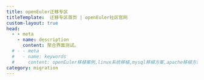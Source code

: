 ```yaml
---
title: openEuler迁移专区
titleTemplate:  迁移专区首页 | openEuler社区官网
custom-layout: true
head:
  - - meta
    - name: description
      content: 聚合界面测试。
  # - - meta
  #   - name: keywords
  #     content: openEuler移植案例,linux系统移植,mysql移植方案,apache移植方案,nginx移植方案,mysql数据迁移工具
category: migration
---
```


<script setup lang="ts">
  import TheMigrationPortal from "@/views/migration/portal/TheMigrationPortal.vue"
</script>

<TheMigrationPortal />
